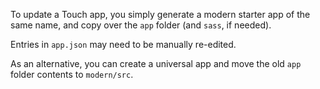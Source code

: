 To update a Touch app, you simply generate a modern starter app of the same name, and copy
over the `app` folder (and `sass`, if needed). 

Entries in `app.json` may need to be manually re-edited.

As an alternative, you can create a universal app and move the old `app` folder contents to 
`modern/src`.


